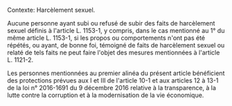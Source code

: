 Contexte: Harcèlement sexuel.

Aucune personne ayant subi ou refusé de subir des faits de harcèlement sexuel définis à l'article L. 1153-1, y compris, dans le cas mentionné au 1° du même article L. 1153-1, si les propos ou comportements n'ont pas été répétés, ou ayant, de bonne foi, témoigné de faits de harcèlement sexuel ou relaté de tels faits ne peut faire l'objet des mesures mentionnées à l'article L. 1121-2.

Les personnes mentionnées au premier alinéa du présent article bénéficient des protections prévues aux I et III de l'article 10-1 et aux articles 12 à 13-1 de la loi n° 2016-1691 du 9 décembre 2016 relative à la transparence, à la lutte contre la corruption et à la modernisation de la vie économique.